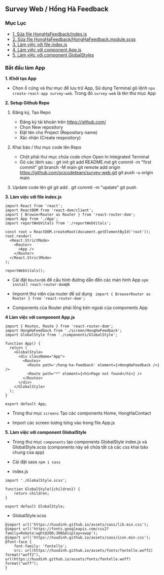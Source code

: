 ## Survey Web / Hồng Hà Feedback

### Mục Lục

- [1. Sửa file HongHaFeedback/index.js ](#1)
- [2. Sửa file HongHaFeedback/HongHaFeedback.module.scss](#2)
- [3. Làm việc với file index.js](#3)
- [4. Làm việc với component App.js](#4)
- [5. Làm việc với component GlobalStyles](#5)

### Bắt đầu làm App

<a name="1"></a>
**1. Khởi tạo App**

- Chọn ổ cứng và thư mục để lưu trữ App, Sử dụng Terminal gõ lệnh `npx create-react-app survey-web`. Trong đó `survey-web` là tên thư mục App

<a name="2"></a>
**2. Setup Github Repo**

1. Đăng ký, Tạo Repo 
    - Đăng ký tài khoản trên https://github.com/
    - Chọn New repository
    - Đặt tên cho Project (Repository name)
    - Xác nhận (Create respository)

2. Khai báo / thư mục code lên Repo
    - Chột phải thư mục chứa code chọn Open In Integrated Terminal
    - Gõ các lệnh sau :
        git init
        git add README.md
        git commit -m "first commit"
        git branch -M main
        git remote add origin https://github.com/scicodeteam/survey-web.git
        git push -u origin main

3. Update code lên git
    git add .
    git commit -m "update"
    git push

<a name="3"></a>
**3. Làm việc với file index.js**

```
import React from 'react';
import ReactDOM from 'react-dom/client';
import { BrowserRouter as Router } from 'react-router-dom';
import App from './App';
import reportWebVitals from './reportWebVitals';

const root = ReactDOM.createRoot(document.getElementById('root'));
root.render(
  <React.StrictMode>
    <Router>
      <App />
    </Router>
  </React.StrictMode>
);

reportWebVitals();
```
- Cài đặt `Router@6` để cấu hình đường dẫn đến các màn hình App `npm install react-router-dom@6`

- Impornt thư viện của router để sử dụng ` import { BrowserRouter as Router } from 'react-router-dom';`

- Components của Router phải lồng bên ngoài của components App

<a name="4"></a>
**4 Làm việc với component App.js**

```
import { Routes, Route } from 'react-router-dom';
import HongHaFeedback from './screen/HongHaFeedback';
import GlobalStyle from './components/GlobalStyle';

function App() {
  return (
    <GlobalStyle>
      <div className="App">
        <Routes>
          <Route path='/hong-ha-feedback' element={<HongHaFeedback />} />
          <Route path="*" element={<h1>Page not found</h1>} />
        </Routes>
      </div>
    </GlobalStyle>
  );
}

export default App;
```

- Trong thư mục `screens` Tạo các components Home, HongHaContact

- Import các screen tương tứng vào trong file App.js

<a name="5"></a>
**5. Làm việc với component GlobalStyle**

- Trong thư mục `components` tạo components GlobalStyle index.js và GlobalStyle.scss (components này sẽ chứa tất cả các css khai báo chung của app)

- Cài đặt sass `npm i sass`

- index.js

```
import './GlobalStyle.scss';

function GlobalStyle({children}) {
    return children;
}

export default GlobalStyle;
```

- GlobalStyle.scss

```
@import url('https://huudinh.github.io/assets/sass/lib.min.css');
@import url('https://fonts.googleapis.com/css2?family=Roboto:wght@200;300&display=swap');
@import url('https://huudinh.github.io/assets/sass/icon.min.css');
@font-face {
    font-family: 'fontello';
    src: url(https://huudinh.github.io/assets/fonts/fontello.woff2) format("woff2"), url(https://huudinh.github.io/assets/fonts/fontello.woff) format("woff");
}
```
